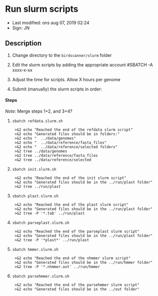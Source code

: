 # Run slurm scripts

- Last modified: ons aug 07, 2019  02:24
- Sign: JN

## Description

1. Change directory to the `birdscanner/slurm` folder

2. Edit the slurm scripts by adding the appropriate account
        #SBATCH -A xxxx-x-xx

3. Adjust the time for scripts. Allow X hours per genome

4. Submit (manually) the slurm scripts in order:

#### Steps

*Note:* Merge steps 1+2, and 3+4?

1. `sbatch refdata.slurm.sh`

        >&2 echo "Reached the end of the refdata slurm script"
        >&2 echo "Generated files should be in folders:"
        >&2 echo "  ../data/genomes"
        >&2 echo "  ../data/reference/fasta_files"
        >&2 echo "  ../data/reference/selected folders"
        >&2 tree ../data/genomes
        >&2 tree ../data/reference/fasta_files
        >&2 tree ../data/reference/selected

2. `sbatch init.slurm.sh`

        >&2 echo "Reached the end of the init slurm script"
        >&2 echo "Generated files should be in the ../run/plast folder"
        >&2 tree ../run/plast

3. `sbatch plast.slurm.sh`

        >&2 echo "Reached the end of the plast slurm script"
        >&2 echo "Generated files should be in the ../run/plast folder"
        >&2 tree -P '*.tab' ../run/plast

4. `sbatch parseplast.slurm.sh`

        >&2 echo "Reached the end of the parseplast slurm script"
        >&2 echo "Generated files should be in the ../run/plast folder"
        >&2 tree -P '*plast*' ../run/plast

5. `sbatch hmmer.slurm.sh`

        >&2 echo "Reached the end of the nhmmer slurm script"
        >&2 echo "Generated files should be in the ../run/hmmer folder"
        >&2 tree -P '*.nhmmer.out' ../run/hmmer

6. `sbatch parsehmmer.slurm.sh`

        >&2 echo "Reached the end of the parsehmmer slurm script"
        >&2 echo "Generated files should be in the ../out folder"

